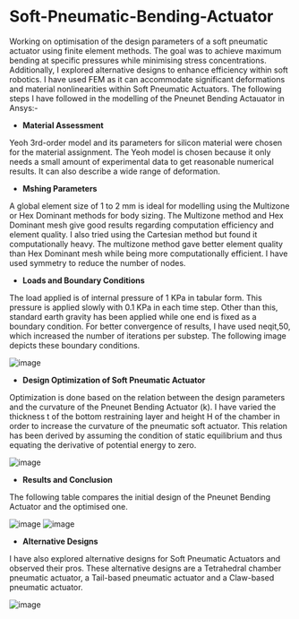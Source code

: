 # Soft-Pneumatic-Bending-Actuator

Working on optimisation of the design parameters of a soft pneumatic actuator using finite element methods. The goal was to achieve maximum bending at specific pressures while minimising stress concentrations. Additionally, I explored alternative designs to enhance efficiency within soft robotics. I have used FEM as it can accommodate significant deformations and material nonlinearities within Soft Pneumatic Actuators. The following steps I have followed in the modelling of the Pneunet Bending Actauator in Ansys:-

* **Material Assessment**
  
Yeoh 3rd-order model and its parameters for silicon material were chosen for the material assignment. The Yeoh model is chosen because it only needs a small amount of experimental data to get reasonable
numerical results. It can also describe a wide range of deformation.

* **Mshing Parameters**
  
A global element size of 1 to 2 mm is ideal for modelling using the Multizone or Hex Dominant methods for body sizing. The Multizone method and Hex Dominant mesh give good results regarding computation efficiency and element quality. I also tried using the Cartesian method but found it computationally heavy. The multizone method gave better element quality than Hex Dominant mesh while being more computationally efficient. I have used symmetry to reduce the number of nodes.

* **Loads and Boundary Conditions**
  
The load applied is of internal pressure of 1 KPa in tabular form. This pressure is applied slowly with 0.1 KPa in each time step. Other than this, standard earth gravity has been applied while one end is fixed as a boundary condition. For better convergence of results, I have used neqit,50, which increased the number of iterations per substep. The following image depicts these boundary conditions.

![image](https://github.com/nk-16/Soft-Pneumatic-Bending-Actuator/assets/128499808/7e5ff896-0ebd-49b8-9856-e16fbb237d51) 

* **Design Optimization of Soft Pneumatic Actuator**
  
Optimization is done based on the relation between the design parameters and the curvature of the Pneunet Bending Actuator (k). I have varied the thickness t of the bottom restraining layer and height H of the chamber in order to increase the curvature of the pneumatic soft actuator. This relation has been derived by assuming the condition of static equilibrium and thus equating the derivative of potential energy to zero.

![image](https://github.com/nk-16/Soft-Pneumatic-Bending-Actuator/assets/128499808/b720c582-d4df-4be9-b492-410b8cf535ef)

* **Results and Conclusion**

The following table compares the initial design of the Pneunet Bending Actuator and the optimised one.

![image](https://github.com/nk-16/Soft-Pneumatic-Bending-Actuator/assets/128499808/817d9e09-9d0f-4ad1-ac54-e7a6d0053d58)
![image](https://github.com/nk-16/nk-16/assets/128499808/8cc0b9f2-19a4-4a60-bd12-ac241881dffa)

* **Alternative Designs**

I have also explored alternative designs for Soft Pneumatic Actuators and observed their pros. These alternative designs are a Tetrahedral chamber pneumatic actuator, a Tail-based pneumatic actuator and a Claw-based pneumatic actuator.

![image](https://github.com/nk-16/nk-16/assets/128499808/c3101167-0ace-41a2-80bf-a0cebcbc8b93)
